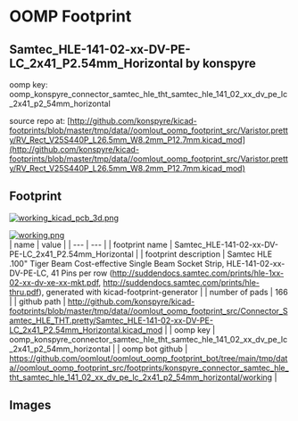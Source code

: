 # OOMP Footprint  
## Samtec_HLE-141-02-xx-DV-PE-LC_2x41_P2.54mm_Horizontal  by konspyre  
  
oomp key: oomp_konspyre_connector_samtec_hle_tht_samtec_hle_141_02_xx_dv_pe_lc_2x41_p2_54mm_horizontal  
  
source repo at: [http://github.com/konspyre/kicad-footprints/blob/master/tmp/data//oomlout_oomp_footprint_src/Varistor.pretty/RV_Rect_V25S440P_L26.5mm_W8.2mm_P12.7mm.kicad_mod](http://github.com/konspyre/kicad-footprints/blob/master/tmp/data//oomlout_oomp_footprint_src/Varistor.pretty/RV_Rect_V25S440P_L26.5mm_W8.2mm_P12.7mm.kicad_mod)  
## Footprint  
  
[![working_kicad_pcb_3d.png](working_kicad_pcb_3d_600.png)](working_kicad_pcb_3d.png)  
  
[![working.png](working_600.png)](working.png)  
| name | value | 
| --- | --- | 
| footprint name | Samtec_HLE-141-02-xx-DV-PE-LC_2x41_P2.54mm_Horizontal | 
| footprint description | Samtec HLE .100" Tiger Beam Cost-effective Single Beam Socket Strip, HLE-141-02-xx-DV-PE-LC, 41 Pins per row (http://suddendocs.samtec.com/prints/hle-1xx-02-xx-dv-xe-xx-mkt.pdf, http://suddendocs.samtec.com/prints/hle-thru.pdf), generated with kicad-footprint-generator | 
| number of pads | 166 | 
| github path | http://github.com/konspyre/kicad-footprints/blob/master/tmp/data//oomlout_oomp_footprint_src/Connector_Samtec_HLE_THT.pretty/Samtec_HLE-141-02-xx-DV-PE-LC_2x41_P2.54mm_Horizontal.kicad_mod | 
| oomp key | oomp_konspyre_connector_samtec_hle_tht_samtec_hle_141_02_xx_dv_pe_lc_2x41_p2_54mm_horizontal | 
| oomp bot github | https://github.com/oomlout/oomlout_oomp_footprint_bot/tree/main/tmp/data//oomlout_oomp_footprint_src/footprints/konspyre_connector_samtec_hle_tht_samtec_hle_141_02_xx_dv_pe_lc_2x41_p2_54mm_horizontal/working | 
## Images  
